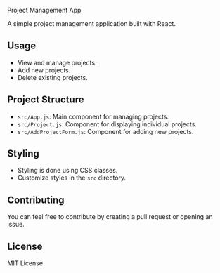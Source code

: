 Project Management App

A simple project management application built with React.

## Usage

- View and manage projects.
- Add new projects.
- Delete existing projects.

## Project Structure

- `src/App.js`: Main component for managing projects.
- `src/Project.js`: Component for displaying individual projects.
- `src/AddProjectForm.js`: Component for adding new projects.

## Styling

- Styling is done using CSS classes.
- Customize styles in the `src` directory.

## Contributing

You can feel free to contribute by creating a pull request or opening an issue.

## License

MIT License

